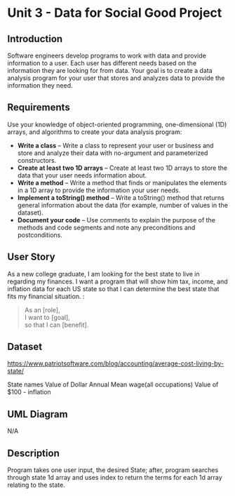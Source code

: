 # Unit 3 - Data for Social Good Project 

## Introduction 

Software engineers develop programs to work with data and provide information to a user. Each user has different needs based on the information they are looking for from data. Your goal is to create a data analysis program for your user that stores and analyzes data to provide the information they need. 

## Requirements 

Use your knowledge of object-oriented programming, one-dimensional (1D) arrays, and algorithms to create your data analysis program: 
- **Write a class** – Write a class to represent your user or business and store and analyze their data with no-argument and parameterized constructors. 
- **Create at least two 1D arrays** – Create at least two 1D arrays to store the data that your user needs information about. 
- **Write a method** – Write a method that finds or manipulates the elements in a 1D array to provide the information your user needs. 
- **Implement a toString() method** – Write a toString() method that returns general information about the data (for example, number of values in the dataset). 
- **Document your code** – Use comments to explain the purpose of the methods and code segments and note any preconditions and postconditions. 

## User Story 

As a new college graduate, I am looking for the best state to live in regarding my finances. I want a program that will show him tax, income, and inflation data for each US state so that I can determine the best state that fits my financial situation.
: 

> As an [role], <br> 
> I want to [goal], <br> 
> so that I can [benefit]. 

## Dataset 

https://www.patriotsoftware.com/blog/accounting/average-cost-living-by-state/

State names
Value of Dollar
Annual Mean wage(all occupations)
Value of $100 - inflation

## UML Diagram 

N/A
## Description 
Program takes one user input, the desired State; after, program searches through state 1d array and uses index to return the terms for each 1d array relating to the state.
